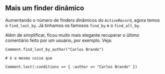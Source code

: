 ## Mais um finder dinâmico

Aumentando o número de finders dinâmicos do `ActiveRecord`, agora temos o `find_last_by`. Já tinhamos os famosos `find_by` e o `find_all_by`.

Além de simplificar, ficou muito mais elegante recuperar o último comentário feito por um usuário, por exemplo. Veja:

	Comment.find_last_by_author("Carlos Brando")

	# é a mesma coisa que
	
	Comment.last(:conditions => { :author => "Carlos Brando" })
